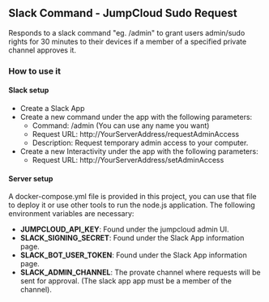 ## Slack Command - JumpCloud Sudo Request
Responds to a slack command "eg. /admin" to grant users admin/sudo rights for 30 minutes to their devices if a member of a specified private channel approves it.

### How to use it
#### Slack setup
- Create a Slack App
- Create a new command under the app with the following parameters:
    - Command: /admin (You can use any name you want)
    - Request URL: http://YourServerAddress/requestAdminAccess
    - Description: Request temporary admin access to your computer.
- Create a new Interactivity under the app with the following parameters:
    - Request URL: http://YourServerAddress/setAdminAccess

#### Server setup
A docker-compose.yml file is provided in this project, you can use that file to deploy it or use other tools to run the node.js application.
The following environment variables are necessary:
- **JUMPCLOUD_API_KEY**: Found under the jumpcloud admin UI.
- **SLACK_SIGNING_SECRET**: Found under the Slack App information page.
- **SLACK_BOT_USER_TOKEN**: Found under the Slack App information page.
- **SLACK_ADMIN_CHANNEL**: The provate channel where requests will be sent for approval. (The slack app app must be a member of the channel).
